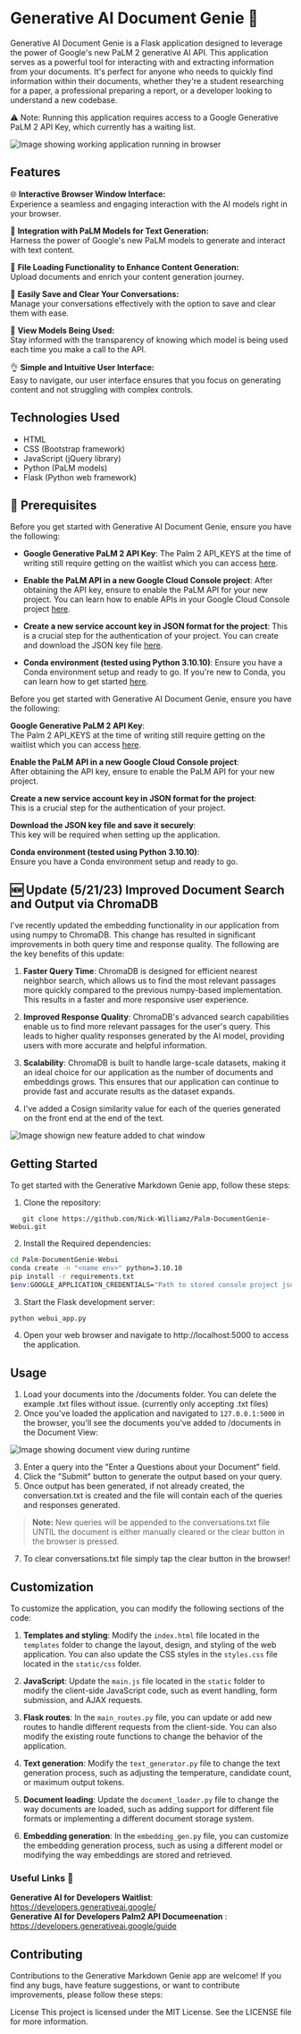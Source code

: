# Generative AI Document Genie :genie:

Generative AI Document Genie is a Flask application designed to leverage the power of Google's new PaLM 2 generative AI API. This application serves as a powerful tool for interacting with and extracting information from your documents. It's perfect for anyone who needs to quickly find information within their documents, whether they're a student researching for a paper, a professional preparing a report, or a developer looking to understand a new codebase. 

⚠️ Note: Running this application requires access to a Google Generative PaLM 2 API Key, which currently has a waiting list.

![Image showing working application running in browser](/static/img/PaLM2_Doc_Genie.png)

## Features

🌐 **Interactive Browser Window Interface:**  
Experience a seamless and engaging interaction with the AI models right in your browser.

🤖 **Integration with PaLM Models for Text Generation:**  
Harness the power of Google's new PaLM models to generate and interact with text content.

📁 **File Loading Functionality to Enhance Content Generation:**  
Upload documents and enrich your content generation journey.

💾 **Easily Save and Clear Your Conversations:**  
Manage your conversations effectively with the option to save and clear them with ease.

👀 **View Models Being Used:**  
Stay informed with the transparency of knowing which model is being used each time you make a call to the API.

👌 **Simple and Intuitive User Interface:**  
Easy to navigate, our user interface ensures that you focus on generating content and not struggling with complex controls.

## Technologies Used

- HTML
- CSS (Bootstrap framework)
- JavaScript (jQuery library)
- Python (PaLM models)
- Flask (Python web framework)


## :key: Prerequisites

Before you get started with Generative AI Document Genie, ensure you have the following:

- **Google Generative PaLM 2 API Key**: The Palm 2 API_KEYS at the time of writing still require getting on the waitlist which you can access [here](https://developers.generativeai.google/). 

- **Enable the PaLM API in a new Google Cloud Console project**: After obtaining the API key, ensure to enable the PaLM API for your new project. You can learn how to enable APIs in your Google Cloud Console project [here](https://cloud.google.com/apis/docs/getting-started#enabling_apis).

- **Create a new service account key in JSON format for the project**: This is a crucial step for the authentication of your project. You can create and download the JSON key file [here](https://console.cloud.google.com/iam-admin/serviceaccounts).

- **Conda environment (tested using Python 3.10.10)**: Ensure you have a Conda environment setup and ready to go. If you're new to Conda, you can learn how to get started [here](https://conda.io/projects/conda/en/latest/user-guide/getting-started.html).

Before you get started with Generative AI Document Genie, ensure you have the following:

**Google Generative PaLM 2 API Key**: <br>
   The Palm 2 API_KEYS at the time of writing still require getting on the waitlist which you can access [here](https://developers.generativeai.google/).

**Enable the PaLM API in a new Google Cloud Console project**:<br>
   After obtaining the API key, ensure to enable the PaLM API for your new project.

**Create a new service account key in JSON format for the project**:<br>
   This is a crucial step for the authentication of your project.

**Download the JSON key file and save it securely**:<br>
   This key will be required when setting up the application.

**Conda environment (tested using Python 3.10.10)**:<br>
   Ensure you have a Conda environment setup and ready to go.


## 🆕 Update (5/21/23) Improved Document Search and Output via ChromaDB 

I've recently updated the embedding functionality in our application from using numpy to ChromaDB. This change has resulted in significant improvements in both query time and response quality. The following are the key benefits of this update:

1. **Faster Query Time**: ChromaDB is designed for efficient nearest neighbor search, which allows us to find the most relevant passages more quickly compared to the previous numpy-based implementation. This results in a faster and more responsive user experience.

2. **Improved Response Quality**: ChromaDB's advanced search capabilities enable us to find more relevant passages for the user's query. This leads to higher quality responses generated by the AI model, providing users with more accurate and helpful information.

3. **Scalability**: ChromaDB is built to handle large-scale datasets, making it an ideal choice for our application as the number of documents and embeddings grows. This ensures that our application can continue to provide fast and accurate results as the dataset expands.

4. I've added a Cosign similarity value for each of the queries generated on the front end at the end of the text.

![Image showign new feature added to chat window](/static/img/cosign_sims.png)

## Getting Started

To get started with the Generative Markdown Genie app, follow these steps:

1. Clone the repository:
```
   git clone https://github.com/Nick-Williamz/Palm-DocumentGenie-Webui.git
```

2. Install the Required dependencies:

```bash
cd Palm-DocumentGenie-Webui
conda create -n "<name env>" python=3.10.10
pip install -r requirements.txt
$env:GOOGLE_APPLICATION_CREDENTIALS="Path to stored console project json key"
```

3. Start the Flask development server:

```bash
python webui_app.py
```

4. Open your web browser and navigate to http://localhost:5000 to access the application.

## Usage

1. Load your documents into the /documents folder. You can delete the example .txt files without issue. (currently only accepting .txt files)
2. Once you've loaded the application and navigated to `127.0.0.1:5000` in the browser, you'll see the documents you've added to /documents in the Document View:

![Image showing document view during runtime](static/img/doc_view.png)

3. Enter a query into the "Enter a Questions about your Document" field.
4. Click the "Submit" button to generate the output based on your query.
5. Once output has been generated, if not already created, the conversation.txt is created and the file will contain each of the queries and responses generated. 

> **Note:** New queries will be appended to the conversations.txt file UNTIL the document is either manually cleared or the clear button in the browser is pressed.

7. To clear conversations.txt file simply tap the clear button in the browser!

## Customization
To customize the application, you can modify the following sections of the code:

1. **Templates and styling**: Modify the `index.html` file located in the `templates` folder to change the layout, design, and styling of the web application. You can also update the CSS styles in the `styles.css` file located in the `static/css` folder.

2. **JavaScript**: Update the `main.js` file located in the `static` folder to modify the client-side JavaScript code, such as event handling, form submission, and AJAX requests.

3. **Flask routes**: In the `main_routes.py` file, you can update or add new routes to handle different requests from the client-side. You can also modify the existing route functions to change the behavior of the application.

4. **Text generation**: Modify the `text_generator.py` file to change the text generation process, such as adjusting the temperature, candidate count, or maximum output tokens.

5. **Document loading**: Update the `document_loader.py` file to change the way documents are loaded, such as adding support for different file formats or implementing a different document storage system.

6. **Embedding generation**: In the `embedding_gen.py` file, you can customize the embedding generation process, such as using a different model or modifying the way embeddings are stored and retrieved.

### Useful Links :link:

**Generative AI for Developers Waitlist**: https://developers.generativeai.google/ <br>
**Generative AI for Developers Palm2 API Documeenation** : https://developers.generativeai.google/guide

## Contributing
Contributions to the Generative Markdown Genie app are welcome! If you find any bugs, have feature suggestions, or want to contribute improvements, please follow these steps:

License
This project is licensed under the MIT License. See the LICENSE file for more information.
